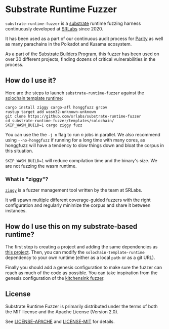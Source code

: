 # Substrate Runtime Fuzzer

`substrate-runtime-fuzzer` is a [substrate](https://github.com/paritytech/polkadot-sdk/tree/master/substrate) runtime fuzzing harness continuously developed at [SRLabs](https://srlabs.de) since 2020. 

It has been used as a part of our continuous audit process for [Parity](https://parity.io) as well as many parachains in the Polkadot and Kusama ecosystem.

As a part of the [Substrate Builders Program](https://substrate.io/ecosystem/substrate-builders-program/), this fuzzer has been used on over 30 different projects, finding dozens of critical vulnerabilities in the process.

## How do I use it?

Here are the steps to launch `substrate-runtime-fuzzer` against the [solochain template runtime](https://github.com/paritytech/polkadot-sdk/tree/master/templates/solochain/runtime):

```
cargo install ziggy cargo-afl honggfuzz grcov
rustup target add wasm32-unknown-unknown
git clone https://github.com/srlabs/substrate-runtime-fuzzer
cd substrate-runtime-fuzzer/templates/solochain/
SKIP_WASM_BUILD=1 cargo ziggy fuzz
```

You can use the the `-j n` flag to run $n$ jobs in parallel.
We also recommend using `--no-honggfuzz` if running for a long time with many cores, as honggfuzz will have a tendency to slow things down and bloat the corpus in this situation.

`SKIP_WASM_BUILD=1` will reduce compilation time and the binary's size. We are not fuzzing the wasm runtime.

### What is "ziggy"?

[`ziggy`](https://github.com/srlabs/ziggy/) is a fuzzer management tool written by the team at SRLabs.

It will spawn multiple different coverage-guided fuzzers with the right configuration and regularly minimize the corpus and share it between instances.

## How do I use this on my substrate-based runtime?

The first step is creating a project and adding the same dependencies as [this project](./templates/solochain/Cargo.toml).
Then, you can modify the `solochain-template-runtime` dependency to your own runtime (either as a local `path` or as a git URL).

Finally you should add a genesis configuration to make sure the fuzzer can reach as much of the code as possible.
You can take inspiration from the genesis configuration of the [kitchensink fuzzer](./templates/kitchensink/src/main.rs).

## License

Substrate Runtime Fuzzer is primarily distributed under the terms of both the MIT license and the Apache License (Version 2.0).

See [LICENSE-APACHE](LICENSE-APACHE) and [LICENSE-MIT](LICENSE-MIT) for details.
